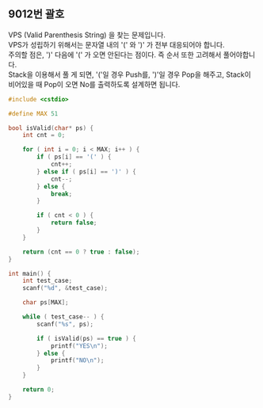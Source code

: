 9012번 괄호
---------

VPS (Valid Parenthesis String) 을 찾는 문제입니다.  
VPS가 성립하기 위해서는 문자열 내의 '(' 와 ')' 가 전부 대응되어야 합니다.  
주의할 점은, ')' 다음에 '(' 가 오면 안된다는 점이다. 즉 순서 또한 고려해서 풀어야합니다.  
Stack을 이용해서 풀 게 되면, '('일 경우 Push를, ')'일 경우 Pop을 해주고, Stack이 비어있을 때 Pop이 오면 No를 출력하도록 설계하면 됩니다.  

~~~ cpp
#include <cstdio>

#define MAX 51

bool isValid(char* ps) {
    int cnt = 0;

    for ( int i = 0; i < MAX; i++ ) {
        if ( ps[i] == '(' ) {
            cnt++;
        } else if ( ps[i] == ')' ) {
            cnt--;
        } else {
            break;
        }

        if ( cnt < 0 ) {
            return false;
        }
    }

    return (cnt == 0 ? true : false);
}

int main() {
    int test_case;
    scanf("%d", &test_case);

    char ps[MAX];

    while ( test_case-- ) {
        scanf("%s", ps);

        if ( isValid(ps) == true ) {
            printf("YES\n");
        } else {
            printf("NO\n");
        }
    }

    return 0;
}
~~~